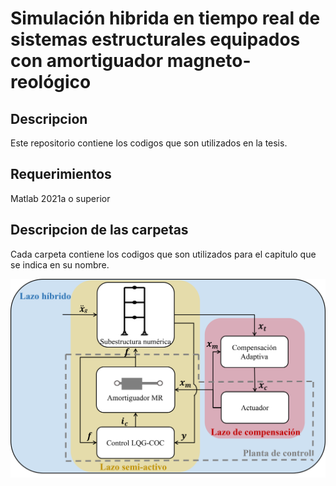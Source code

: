 # Simulación hibrida en tiempo real de sistemas estructurales equipados con amortiguador magneto-reológico

## Descripcion

Este repositorio contiene los codigos que son utilizados en la tesis.

## Requerimientos

Matlab 2021a o superior

## Descripcion de las carpetas

Cada carpeta contiene los codigos que son utilizados para el capitulo que se indica en su nombre.

<img src="Figuras/loops.png" alt="loops" width="800"/>


 
